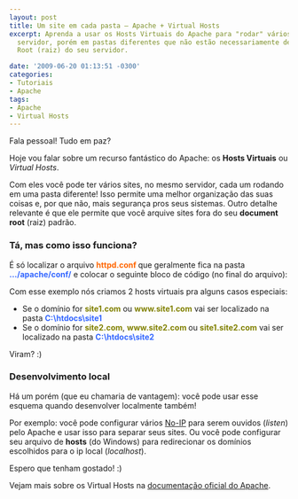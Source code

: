 ```yaml
---
layout: post
title: Um site em cada pasta – Apache + Virtual Hosts
excerpt: Aprenda a usar os Hosts Virtuais do Apache para "rodar" vários sites no mesmo
  servidor, porém em pastas diferentes que não estão necessariamente dentro da Document
  Root (raiz) do seu servidor.

date: '2009-06-20 01:13:51 -0300'
categories:
- Tutoriais
- Apache
tags:
- Apache
- Virtual Hosts
---
```

Fala pessoal! Tudo em paz?

Hoje vou falar sobre um recurso fantástico do Apache: os <strong>Hosts Virtuais</strong> ou <em>Virtual Hosts</em>.

Com eles você pode ter vários sites, no mesmo servidor, cada um rodando em uma pasta diferente! Isso permite uma melhor organização das suas coisas e, por que não, mais segurança pros seus sistemas. Outro detalhe relevante é que ele permite que você arquive sites fora do seu <strong>document root</strong> (raiz) padrão.

<h3>Tá, mas como isso funciona?</h3>
É só localizar o arquivo <span style="color: #ff6600;"><strong>httpd.conf </strong></span>que geralmente fica na pasta <span style="color: #3366ff;"><strong>.../apache/conf/</strong></span> e colocar o seguinte bloco de código (no final do arquivo):


<div data-gist-id="c247ccb8215fc5f26485" data-gist-show-loading="false"></div>

Com esse exemplo nós criamos 2 hosts virtuais pra alguns casos especiais:

<ul>
<li>Se o domínio for <span style="color: #808000;"><strong>site1.com</strong></span> ou <span style="color: #808000;"><strong>www.site1.com</strong></span> vai ser localizado na pasta <strong><span style="color: #3366ff;">C:\htdocs\site1</span></strong></li>
<li><strong></strong>Se o domínio for <span style="color: #808000;"><strong>site2.com</strong></span>, <span style="color: #808000;"><strong>www.site2.com </strong></span>ou <span style="color: #808000;"><strong>site1.site2.com</strong></span> vai ser localizado na pasta <strong><span style="color: #3366ff;">C:\htdocs\site2</span></strong></li>
</ul>
Viram? :)

<h3>Desenvolvimento local</h3>
Há um porém (que eu chamaria de vantagem): você pode usar esse esquema quando desenvolver localmente também!

Por exemplo: você pode configurar vários [No-IP](http://www.no-ip.com/) para serem ouvidos (<em>listen</em>) pelo Apache e usar isso para separar seus sites. Ou você pode configurar seu arquivo de <strong>hosts</strong> (do Windows) para redirecionar os domínios escolhidos para o ip local (<em>localhost</em>).

Espero que tenham gostado! :)

Vejam mais sobre os Virtual Hosts na [documentação oficial do Apache](http://httpd.apache.org/docs/2.0/mod/core.html#virtualhost).

